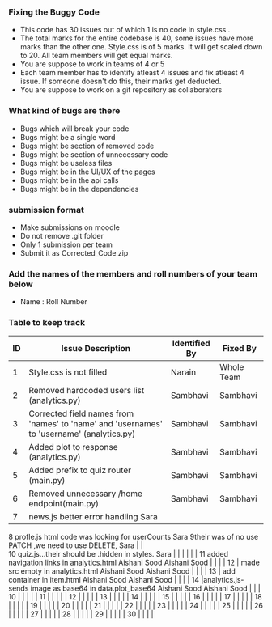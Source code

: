 ### Fixing the Buggy Code

- This code has 30 issues out of which 1 is no code in style.css . 
- The total marks for the entire codebase is 40, some issues have more marks than the other one. Style.css is of 5 marks. It will get scaled down to 20. All team members will get equal marks.
- You are suppose to work in teams of 4 or 5
- Each team member has to identify atleast 4 issues and fix atleast 4 issue. If someone doesn't do this, their marks get deducted.
- You are suppose to work on a git repository as collaborators

### What kind of bugs are there

- Bugs which will break your code
- Bugs might be a single word
- Bugs might be section of removed code
- Bugs might be section of unnecessary code
- Bugs might be useless files
- Bugs might be in the UI/UX of the pages
- Bugs might be in the api calls
- Bugs might be in the dependencies  

### submission format

- Make submissions on moodle
- Do not remove .git folder 
- Only 1 submission per team
- Submit it as Corrected_Code.zip

### Add the names of the members and roll numbers of your team below

- Name : Roll Number

### Table to keep track

| ID  | Issue Description                        | Identified By | Fixed By     |
|-----|------------------------------------------|---------------|--------------|
| 1   | Style.css is not filled                  |        Narain |Whole Team    |
| 2   | Removed hardcoded users list (analytics.py) | Sambhavi      |Sambhavi      |
| 3   |  Corrected field names from 'names' to 'name' and 'usernames' to 'username' (analytics.py) | Sambhavi | Sambhavi |
| 4   |  Added plot to response   (analytics.py) | Sambhavi      | Sambhavi     |
| 5   |   Added prefix to quiz router (main.py)  |  Sambhavi     | Sambhavi     |
| 6   |Removed unnecessary /home endpoint(main.py)| Sambhavi     |   Sambhavi   |
| 7   | news.js   better error  handling           Sara
8 profle.js html code was looking for userCounts Sara
9their was of no use PATCH ,we need to use DELETE,    Sara                                 |               |            
 10 quiz.js...their should be .hidden in styles. Sara                               |               |              |
|    |
| 11   added navigation links in analytics.html      Aishani Sood       Aishani Sood              |               |              |
| 12   | made src empty in analytics.html          Aishani Sood      Aishani Sood               |               |              |
| 13   |       add container in item.html          Aishani Sood     Aishani Sood                    |               |              |
| 14   |analytics.js-sends image as base64 in data.plot_base64  Aishani Sood  Aishani Sood             |              |
| 10  |                                          |               |              |
| 11  |                                          |               |              |
| 12  |                                          |               |              |
| 13  |                                          |               |              |
| 14  |                                          |               |              |
| 15  |                                          |               |              |
| 16  |                                          |               |              |
| 17  |                                          |               |              |
| 18  |                                          |               |              |
| 19  |                                          |               |              |
| 20  |                                          |               |              |
| 21  |                                          |               |              |
| 22  |                                          |               |              |
| 23  |                                          |               |              |
| 24  |                                          |               |              |
| 25  |                                          |               |              |
| 26  |                                          |               |              |
| 27  |                                          |               |              |
| 28  |                                          |               |              |
| 29  |                                          |               |              |
| 30  |                                          |               |              |
